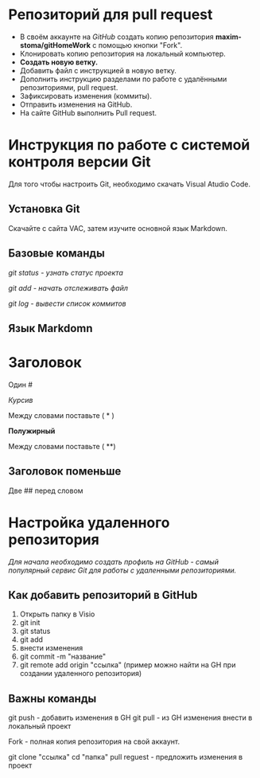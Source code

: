 # Репозиторий для pull request

* В своём аккаунте на *GitHub* создать копию репозитория **maxim-stoma/gitHomeWork** с помощью кнопки "Fork".
* Клонировать копию репозитория на локальный компьютер.
* **Создать новую ветку.**
* Добавить файл с инструкцией в новую ветку.
* Дополнить инструкцию разделами по работе с удалёнными репозиториями, pull request.
* Зафиксировать изменения (коммиты).
* Отправить изменения на GitHub.
* На сайте GitHub выполнить Pull request.
# Инструкция по работе с системой контроля версии Git 

Для того чтобы настроить Git, необходимо скачать Visual Atudio Code.

## Установка Git

Скачайте с сайта VAC, затем изучите основной язык Markdown.

## Базовые команды

*git status - узнать статус проекта*

*git add - начать отслеживать файл*

*git log - вывести список коммитов*

## Язык Markdomn

# Заголовок

Один #

*Курсив*

Между словами поставьте ( * ) 

**Полужирный**

Между словами поставьте ( **)

## Заголовок поменьше

Две ## перед словом 

# Настройка удаленного репозитория

*Для начала необходимо создать профиль на GitHub - самый популярный сервис Git для работы с удаленными репозиториями.*

## Как добавить репозиторий в GitHub

1. Открыть папку в Visio
2. git init
3. git status
4. git add
4. внести изменения
5. git commit -m "название"
6. git remote add origin "ссылка" (пример можно найти на GH при создании удаленного репозитория)

## Важны команды

git push - добавить изменения в GH
git pull - из GH изменения внести в локальный проект

Fork - полная копия репозитория на свой аккаунт.

git clone "ссылка"
cd "папка"
pull reguest - предложить изменения в проект